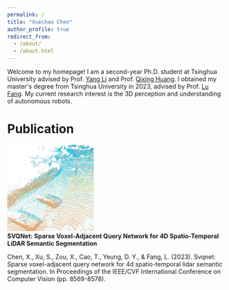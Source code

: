 ```yaml
---
permalink: /
title: "Xuechao Chen"
author_profile: true
redirect_from: 
  - /about/
  - /about.html
---
```


Welcome to my homepage! I am a second-year Ph.D. student at Tsinghua University advised by Prof. [Yang Li](https://scholar.google.com/citations?user=_qMiOloAAAAJ) and Prof. [Qixing Huang](https://scholar.google.com/citations?user=pamL_rIAAAAJ). I obtained my master's degree from Tsinghua University in 2023, advised by Prof. [Lu Fang](https://scholar.google.com/citations?user=C1YeBLMAAAAJ). My current research interest is the 3D perception and understanding of autonomous robots. 

Publication
======
<div class="publication_container" onclick="toggleDetails('119ss2');">
    
  <div class="publication_image"><img src="/images/svqnet.png" width="200" height="200"></div>
  <div class="publication_title"><b>SVQNet: Sparse Voxel-Adjacent Query Network for 4D Spatio-Temporal LiDAR Semantic Segmentation</b><br>
    <p> Chen, X., Xu, S., Zou, X., Cao, T., Yeung, D. Y., & Fang, L. (2023). Svqnet: Sparse voxel-adjacent query network for 4d spatio-temporal lidar semantic segmentation. In Proceedings of the IEEE/CVF International Conference on Computer Vision (pp. 8569-8578). 
    </p>
  </div>
    
</div>
